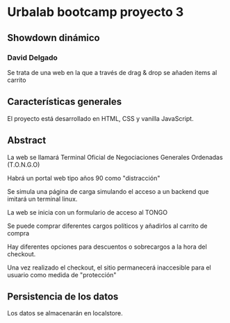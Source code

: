 # Urbalab bootcamp proyecto 3
## Showdown dinámico
### David Delgado

Se trata de una web en la que a través de drag & drop se añaden items al carrito

## Características generales

El proyecto está desarrollado en HTML, CSS y vanilla JavaScript.

## Abstract

La web se llamará Terminal Oficial de Negociaciones Generales Ordenadas (T.O.N.G.O)

Habrá un portal web tipo años 90 como "distracción"

Se simula una página de carga simulando el acceso a un backend que imitará un terminal linux.

La web se inicia con un formulario de acceso al TONGO

Se puede comprar diferentes cargos políticos y añadirlos al carrito de compra 

Hay diferentes opciones para descuentos o sobrecargos a la hora del checkout.

Una vez realizado el checkout, el sitio permanecerá inaccesible para el usuario como medida de "protección"

## Persistencia de los datos

Los datos se almacenarán en localstore.